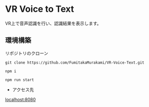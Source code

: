 # VR Voice to Text
VR上で音声認識を行い、認識結果を表示します。

## 環境構築
リポジトリのクローン
```
git clone https://github.com/FumitakaMurakami/VR-Voice-Text.git
```
```
npm i
```
```
npm run start
```

- アクセス先

[localhost:8080](http://localhost:8080/)

